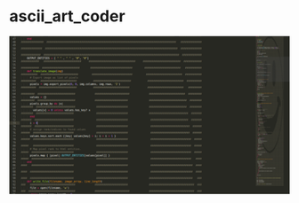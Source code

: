 # ascii_art_coder

![Make your code even more beautiful with a distracting background image!](program_example.png)

